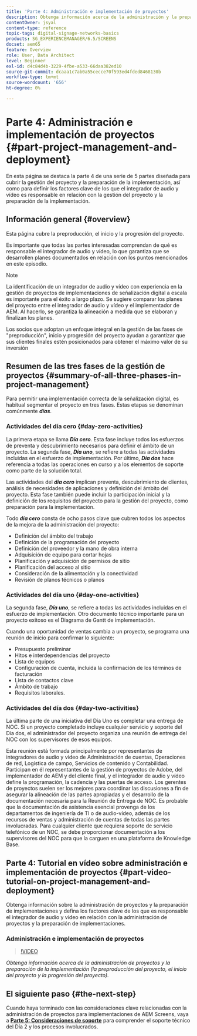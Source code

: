 ```yaml
---
title: 'Parte 4: Administración e implementación de proyectos'
description: Obtenga información acerca de la administración y la preparación de la implementación de proyectos (preproducción, inicio y progresión de proyectos) para AEM Screens.
contentOwner: jsyal
content-type: reference
topic-tags: digital-signage-networks-basics
products: SG_EXPERIENCEMANAGER/6.5/SCREENS
docset: aem65
feature: Overview
role: User, Data Architect
level: Beginner
exl-id: d4c84d4b-3229-4fbe-a533-66daa382ed10
source-git-commit: dcaaa1c7ab0a55cecce70f593ed4fded8468130b
workflow-type: tm+mt
source-wordcount: '656'
ht-degree: 0%

---
```


# Parte 4: Administración e implementación de proyectos {#part-project-management-and-deployment}

En esta página se destaca la parte 4 de una serie de 5 partes diseñada para cubrir la gestión del proyecto y la preparación de la implementación, así como para definir los factores clave de los que el integrador de audio y vídeo es responsable en relación con la gestión del proyecto y la preparación de la implementación.

## Información general {#overview}

Esta página cubre la preproducción, el inicio y la progresión del proyecto.

Es importante que todas las partes interesadas comprendan de qué es responsable el integrador de audio y vídeo, lo que garantiza que se desarrollen planes documentados en relación con los puntos mencionados en este episodio.

>[!NOTE]
>
>La identificación de un integrador de audio y vídeo con experiencia en la gestión de proyectos de implementaciones de señalización digital a escala es importante para el éxito a largo plazo. Se sugiere comparar los planes del proyecto entre el integrador de audio y vídeo y el implementador de AEM. Al hacerlo, se garantiza la alineación a medida que se elaboran y finalizan los planes.
>
>Los socios que adoptan un enfoque integral en la gestión de las fases de &quot;preproducción&quot;, inicio y progresión del proyecto ayudan a garantizar que sus clientes finales estén posicionados para obtener el máximo valor de su inversión

## Resumen de las tres fases de la gestión de proyectos {#summary-of-all-three-phases-in-project-management}

Para permitir una implementación correcta de la señalización digital, es habitual segmentar el proyecto en tres fases. Estas etapas se denominan comúnmente ***días***.

### Actividades del día cero {#day-zero-activities}

La primera etapa se llama ***Día cero***. Esta fase incluye todos los esfuerzos de preventa y descubrimiento necesarios para definir el ámbito de un proyecto. La segunda fase, ***Día uno***, se refiere a todas las actividades incluidas en el esfuerzo de implementación. Por último, ***Día dos*** hace referencia a todas las operaciones en curso y a los elementos de soporte como parte de la solución total.

Las actividades del ***día cero*** implican preventa, descubrimiento de clientes, análisis de necesidades de aplicaciones y definición del ámbito del proyecto. Esta fase también puede incluir la participación inicial y la definición de los requisitos del proyecto para la gestión del proyecto, como preparación para la implementación.

Todo ***día cero*** consta de ocho pasos clave que cubren todos los aspectos de la mejora de la administración del proyecto:

* Definición del ámbito del trabajo
* Definición de la programación del proyecto
* Definición del proveedor y la mano de obra interna
* Adquisición de equipo para cortar hojas
* Planificación y adquisición de permisos de sitio
* Planificación del acceso al sitio
* Consideración de la alimentación y la conectividad
* Revisión de planos técnicos o planos

### Actividades del día uno {#day-one-activities}

La segunda fase, ***Día uno***, se refiere a todas las actividades incluidas en el esfuerzo de implementación. Otro documento técnico importante para un proyecto exitoso es el Diagrama de Gantt de implementación.

Cuando una oportunidad de ventas cambia a un proyecto, se programa una reunión de inicio para confirmar lo siguiente:

* Presupuesto preliminar
* Hitos e interdependencias del proyecto
* Lista de equipos
* Configuración de cuenta, incluida la confirmación de los términos de facturación
* Lista de contactos clave
* Ámbito de trabajo
* Requisitos laborales.

### Actividades del día dos {#day-two-activities}

La última parte de una iniciativa del Día Uno es completar una entrega de NOC. Si un proyecto completado incluye cualquier servicio y soporte del Día dos, el administrador del proyecto organiza una reunión de entrega del NOC con los supervisores de esos equipos.

Esta reunión está formada principalmente por representantes de integradores de audio y vídeo de Administración de cuentas, Operaciones de red, Logística de campo, Servicios de contenido y Contabilidad. Participan en él representantes de la gestión de proyectos de Adobe, del implementador de AEM y del cliente final, y el integrador de audio y vídeo define la programación, la cadencia y las puertas de acceso. Los gerentes de proyectos suelen ser los mejores para coordinar las discusiones a fin de asegurar la alineación de las partes apropiadas y el desarrollo de la documentación necesaria para la Reunión de Entrega de NOC. Es probable que la documentación de asistencia esencial provenga de los departamentos de ingeniería de TI o de audio-vídeo, además de los recursos de ventas y administración de cuentas de todas las partes involucradas. Para cualquier cliente que requiera soporte de servicio telefónico de un NOC, se debe proporcionar documentación a los supervisores del NOC para que la carguen en una plataforma de Knowledge Base.

## Parte 4: Tutorial en vídeo sobre administración e implementación de proyectos {#part-video-tutorial-on-project-management-and-deployment}

Obtenga información sobre la administración de proyectos y la preparación de implementaciones y defina los factores clave de los que es responsable el integrador de audio y vídeo en relación con la administración de proyectos y la preparación de implementaciones.

### Administración e implementación de proyectos

>[!VIDEO](https://video.tv.adobe.com/v/28408)

*Obtenga información acerca de la administración de proyectos y la preparación de la implementación (la preproducción del proyecto, el inicio del proyecto y la progresión del proyecto).*

## El siguiente paso {#the-next-step}

Cuando haya terminado con las consideraciones clave relacionadas con la administración de proyectos para implementaciones de AEM Screens, vaya a **[Parte 5: Consideraciones de soporte](support-considerations.md)** para comprender el soporte técnico del Día 2 y los procesos involucrados.
